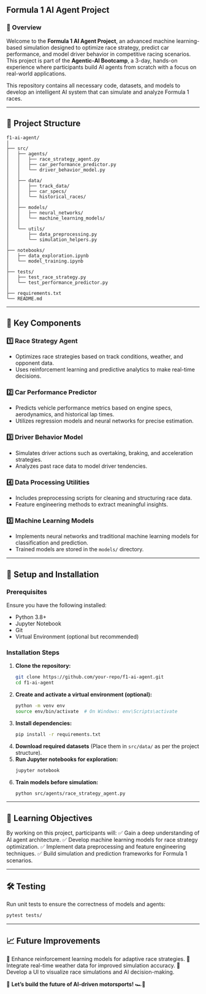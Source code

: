 
## Formula 1 AI Agent Project



### 🚀 Overview
Welcome to the **Formula 1 AI Agent Project**, an advanced machine learning-based simulation designed to optimize race strategy, predict car performance, and model driver behavior in competitive racing scenarios. This project is part of the **Agentic-AI Bootcamp**, a 3-day, hands-on experience where participants build AI agents from scratch with a focus on real-world applications.

This repository contains all necessary code, datasets, and models to develop an intelligent AI system that can simulate and analyze Formula 1 races. 

---

## 📂 Project Structure
```
f1-ai-agent/
│
├── src/
│   ├── agents/
│   │   ├── race_strategy_agent.py
│   │   ├── car_performance_predictor.py
│   │   └── driver_behavior_model.py
│   │
│   ├── data/
│   │   ├── track_data/
│   │   ├── car_specs/
│   │   └── historical_races/
│   │
│   ├── models/
│   │   ├── neural_networks/
│   │   └── machine_learning_models/
│   │
│   └── utils/
│       ├── data_preprocessing.py
│       └── simulation_helpers.py
│
├── notebooks/
│   ├── data_exploration.ipynb
│   └── model_training.ipynb
│
├── tests/
│   ├── test_race_strategy.py
│   └── test_performance_predictor.py
│
├── requirements.txt
└── README.md
```

---

## 🔑 Key Components
### 1️⃣ Race Strategy Agent
- Optimizes race strategies based on track conditions, weather, and opponent data.
- Uses reinforcement learning and predictive analytics to make real-time decisions.

### 2️⃣ Car Performance Predictor
- Predicts vehicle performance metrics based on engine specs, aerodynamics, and historical lap times.
- Utilizes regression models and neural networks for precise estimation.

### 3️⃣ Driver Behavior Model
- Simulates driver actions such as overtaking, braking, and acceleration strategies.
- Analyzes past race data to model driver tendencies.

### 4️⃣ Data Processing Utilities
- Includes preprocessing scripts for cleaning and structuring race data.
- Feature engineering methods to extract meaningful insights.

### 5️⃣ Machine Learning Models
- Implements neural networks and traditional machine learning models for classification and prediction.
- Trained models are stored in the `models/` directory.

---

## 🔧 Setup and Installation
### Prerequisites
Ensure you have the following installed:
- Python 3.8+
- Jupyter Notebook
- Git
- Virtual Environment (optional but recommended)

### Installation Steps
1. **Clone the repository:**
   ```bash
   git clone https://github.com/your-repo/f1-ai-agent.git
   cd f1-ai-agent
   ```
2. **Create and activate a virtual environment (optional):**
   ```bash
   python -m venv env
   source env/bin/activate  # On Windows: env\Scripts\activate
   ```
3. **Install dependencies:**
   ```bash
   pip install -r requirements.txt
   ```
4. **Download required datasets** (Place them in `src/data/` as per the project structure).
5. **Run Jupyter notebooks for exploration:**
   ```bash
   jupyter notebook
   ```
6. **Train models before simulation:**
   ```bash
   python src/agents/race_strategy_agent.py
   ```

---

## 🎯 Learning Objectives
By working on this project, participants will:
✅ Gain a deep understanding of AI agent architecture.
✅ Develop machine learning models for race strategy optimization.
✅ Implement data preprocessing and feature engineering techniques.
✅ Build simulation and prediction frameworks for Formula 1 scenarios.

---

## 🛠️ Testing
Run unit tests to ensure the correctness of models and agents:
```bash
pytest tests/
```

---

## 📈 Future Improvements
🔹 Enhance reinforcement learning models for adaptive race strategies.
🔹 Integrate real-time weather data for improved simulation accuracy.
🔹 Develop a UI to visualize race simulations and AI decision-making.


🚀 **Let’s build the future of AI-driven motorsports!** 🏎️💨

